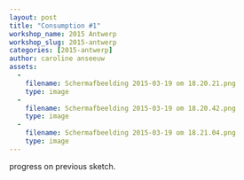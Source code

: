 ```yaml
---
layout: post
title: "Consumption #1"
workshop_name: 2015 Antwerp
workshop_slug: 2015-antwerp
categories: [2015-antwerp]
author: caroline anseeuw
assets:
  -
    filename: Schermafbeelding 2015-03-19 om 18.20.21.png
    type: image
  -
    filename: Schermafbeelding 2015-03-19 om 18.20.42.png
    type: image
  -
    filename: Schermafbeelding 2015-03-19 om 18.21.04.png
    type: image
---
```

progress on previous sketch. 
